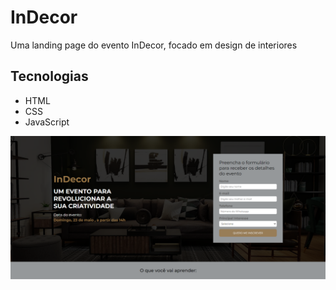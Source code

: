 # InDecor

Uma landing page do evento InDecor, focado em design de interiores


## Tecnologias
- HTML
- CSS
- JavaScript


![GitHub Logo](img/print.png)